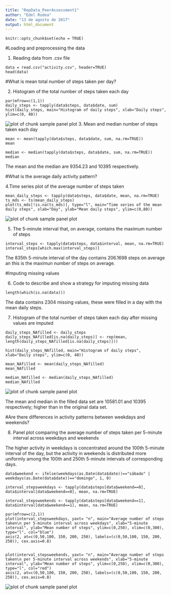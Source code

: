 ```yaml
---
title: "RepData_PeerAssessment1"
author: "Edel Rodea"
date: "13 de agosto de 2017"
output: html_document
---
```


```{r setup, include=FALSE}
knitr::opts_chunk$set(echo = TRUE)
```
#Loading and preprocessing the data

1. Reading data from .csv file
```{r}
data = read.csv("activity.csv", header=TRUE)
head(data)
```

#What is mean total number of steps taken per day?

2. Histogram of the total number of steps taken each day
```{r}
par(mfrow=c(1,1))
daily_steps <- tapply(data$steps, data$date, sum)
hist(daily_steps, main="Histogram of daily steps", xlab="Daily steps", ylim=c(0, 40))
```
![plot of chunk sample panel plot](instructions_fig/Figure1.png)
3. Mean and median number of steps taken each day
```{r}
mean <- mean(tapply(data$steps, data$date, sum, na.rm=TRUE))
mean

median <- median(tapply(data$steps, data$date, sum, na.rm=TRUE))
median
```
The mean and the median are 9354.23 and 10395 respectively.

#What is the average daily activity pattern?

4.Time series plot of the average number of steps taken
```{r}
mean_daily_steps <- tapply(data$steps, data$date, mean, na.rm=TRUE)
ts_mds <- ts(mean_daily_steps)
plot(ts_mds[!is.na(ts_mds)], type="l", main="Time series of the mean daily steps", xlab="Day", ylab="Mean daily steps", ylim=c(0,80))
```
![plot of chunk sample panel plot](instructions_fig/Figure2.png)

5. The 5-minute interval that, on average, contains the maximum number of steps
```{r}
interval_steps <- tapply(data$steps, data$interval, mean, na.rm=TRUE)
interval_steps[which.max(interval_steps)]
```
The 835th 5-minute interval of the day contains 206.1698 steps on average an this is the maximun number of steps on average.

#Imputing missing values

6. Code to describe and show a strategy for imputing missing data
```{r}
length(which(is.na(data)))
```
The data contains 2304 missing values, these were filled in a day with the mean daily steps.

7. Histogram of the total number of steps taken each day after missing values are imputed
```{r}
daily_steps_NAfilled <- daily_steps
daily_steps_NAfilled[is.na(daily_steps)] <- rep(mean, length(daily_steps_NAfilled[is.na(daily_steps)]))

hist(daily_steps_NAfilled, main="Histogram of daily steps", xlab="Daily steps", ylim=c(0, 40))

mean_NAfilled <- mean(daily_steps_NAfilled)
mean_NAfilled

median_NAfilled <- median(daily_steps_NAfilled)
median_NAfilled
```
![plot of chunk sample panel plot](instructions_fig/Figure3.png)

The mean and median in the filled data set are 10581.01 and 10395 respectively; higher than in the original data set.

#Are there differences in activity patterns between weekdays and weekends?

8. Panel plot comparing the average number of steps taken per 5-minute interval across weekdays and weekends

The higher activity in weekdays is concentrated around the 100th 5-minute interval of the day, but the activity in weekends is distributed more uniformly among the 100th and 250th 5-minute intervals of corresponding days. 
```{r}
data$weekend <- ifelse(weekdays(as.Date(data$date))=="sábado" | weekdays(as.Date(data$date))=="domingo", 1, 0)

interval_stepsweekdays <- tapply(data$steps[data$weekend==0], data$interval[data$weekend==0], mean, na.rm=TRUE)

interval_stepsweekends <- tapply(data$steps[data$weekend==1], data$interval[data$weekend==1], mean, na.rm=TRUE)

par(mfrow=c(2,1))
plot(interval_stepsweekdays, yaxt= "n", main="Average number of steps taken\n per 5-minute interval across weekdays", xlab="5-minute interval", ylab="Mean number of steps", ylim=c(0,250), xlim=c(0,300), type="l", col="blue")
axis(2, at=c(0,50,100, 150, 200, 250), labels=(c(0,50,100, 150, 200, 250)), cex.axis=0.8)


plot(interval_stepsweekends, yaxt= "n", main="Average number of steps taken\n per 5-minute interval across weekends", xlab="5-minute interval", ylab="Mean number of steps", ylim=c(0,250), xlim=c(0,300), type="l", col="red")
axis(2, at=c(0,50,100, 150, 200, 250), labels=(c(0,50,100, 150, 200, 250)), cex.axis=0.8)
```
![plot of chunk sample panel plot](instructions_fig/Figure4.png)
